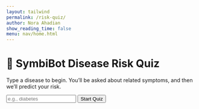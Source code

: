 ```yaml
---
layout: tailwind
permalink: /risk-quiz/
author: Nora Ahadian
show_reading_time: false
menu: nav/home.html
---
```


<!-- Tailwind-based version -->
<div class="bg-white text-gray-900">
  <h1 class="text-2xl font-bold">🧬 SymbiBot Disease Risk Quiz</h1>
  <p class="mt-2">Type a disease to begin. You’ll be asked about related symptoms, and then we’ll predict your risk.</p>

  <form id="disease-form" onsubmit="startQuiz(event)" class="mt-6 flex flex-col gap-2">
    <input type="text" id="disease" placeholder="e.g., diabetes" required
      class="p-2 border border-gray-300 rounded text-gray-900 text-base" />
    <button type="submit"
      class="p-2 bg-green-600 text-white rounded-md text-base hover:bg-green-700">Start Quiz</button>
  </form>

  <form id="symptom-form" style="display:none;" onsubmit="submitSymptoms(event)" class="flex flex-col gap-4 mt-4">
    <div id="symptom-questions" class="mt-4"></div>
    <button type="submit"
      class="p-2 bg-green-600 text-white rounded-md text-base hover:bg-green-700">Submit Answers</button>
  </form>

  <div id="result" class="mt-6 font-bold text-lg text-gray-900"></div>
</div>

<script>
  const BACKEND_URL = "http://127.0.0.1:8504"; // Change this to your backend URL

  async function startQuiz(event) {
    event.preventDefault();
    const disease = document.getElementById("disease").value.trim();
    if (!disease) return;

    const res = await fetch(`${BACKEND_URL}/get_symptoms?disease=${encodeURIComponent(disease)}`);
    const data = await res.json();

    const result = document.getElementById("result");
    if (!data.success) {
      result.textContent = "⚠️ Disease not found. Please try another.";
      return;
    }

    result.textContent = '';
    const questionsDiv = document.getElementById("symptom-questions");
    questionsDiv.innerHTML = '';

    data.symptoms.forEach(symptom => {
      const label = symptom.replace(/_/g, ' ');
      questionsDiv.innerHTML += `
        <div>
          <label class="block font-medium">${label}</label>
          <div class="flex gap-4 mt-1">
            <label class="flex items-center gap-1">
              <input type="radio" name="${symptom}" value="1" required class="accent-green-600" /> Yes
            </label>
            <label class="flex items-center gap-1">
              <input type="radio" name="${symptom}" value="0" class="accent-green-600" /> No
            </label>
          </div>
        </div>
      `;
    });

    document.getElementById("symptom-form").style.display = "block";
  }

  async function submitSymptoms(event) {
    event.preventDefault();
    const form = document.getElementById("symptom-form");
    const formData = new FormData(form);
    const payload = {};
    formData.forEach((value, key) => {
      payload[key] = parseInt(value);
    });

    payload["target_disease"] = document.getElementById("disease").value.trim();

    const res = await fetch(`${BACKEND_URL}/predict`, {
      method: "POST",
      headers: { "Content-Type": "application/json" },
      body: JSON.stringify(payload)
    });

    const data = await res.json();
    const result = document.getElementById("result");
    result.innerText = `📊 Likelihood of ${payload["target_disease"]}: ${data.risk.toFixed(2)}%`;

    if (data.risk > 50) {
      const warning = document.createElement('div');
      warning.className = 'text-red-700 font-bold mt-2';
      warning.textContent = "⚠️ High risk! Please consult a healthcare professional.";
      result.appendChild(warning);
    }
  }
</script>
